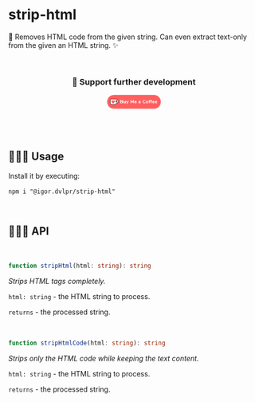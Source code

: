 # strip-html

🥞 Removes HTML code from the given string. Can even extract text-only from the given an HTML string. ✨

<br>

<div align="center">
<h3>💖 Support further development</h3>
<a href="https://ko-fi.com/igorskyflyer" target="_blank"><img src="https://raw.githubusercontent.com/igorskyflyer/igorskyflyer/main/assets/ko-fi.png" alt="Donate to igorskyflyer" width="108"></a>
</div>

<br>
<br>
<br>

## 🕵🏼‍♂️ Usage

Install it by executing:

```shell
npm i "@igor.dvlpr/strip-html"
```

<br>

## 🤹🏼‍♂️ API

<br>

```ts
function stripHtml(html: string): string
```

_Strips HTML tags completely._

`html: string` - the HTML string to process.

`returns` - the processed string.

<br>

```ts
function stripHtmlCode(html: string): string
```

_Strips only the HTML code while keeping the text content._

`html: string` - the HTML string to process.

`returns` - the processed string.

